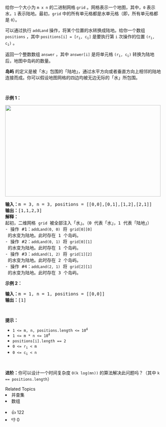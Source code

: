 <p>给你一个大小为 <code>m x n</code> 的二进制网格 <code>grid</code> 。网格表示一个地图，其中，<code>0</code> 表示水，<code>1</code> 表示陆地。最初，<code>grid</code> 中的所有单元格都是水单元格（即，所有单元格都是 <code>0</code>）。</p>

<p>可以通过执行 <code>addLand</code> 操作，将某个位置的水转换成陆地。给你一个数组 <code>positions</code> ，其中 <code>positions[i] = [r<sub>i</sub>, c<sub>i</sub>]</code> 是要执行第 <code>i</code> 次操作的位置 <code>(r<sub>i</sub>, c<sub>i</sub>)</code> 。</p>

<p>返回一个整数数组 <code>answer</code> ，其中 <code>answer[i]</code> 是将单元格 <code>(r<sub>i</sub>, c<sub>i</sub>)</code> 转换为陆地后，地图中岛屿的数量。</p>

<p><strong>岛屿</strong> 的定义是被「水」包围的「陆地」，通过水平方向或者垂直方向上相邻的陆地连接而成。你可以假设地图网格的四边均被无边无际的「水」所包围。</p>
&nbsp;

<p><strong>示例 1：</strong></p>
<img alt="" src="https://assets.leetcode.com/uploads/2021/03/10/tmp-grid.jpg" style="width: 500px; height: 294px;" />
<pre>
<strong>输入：</strong>m = 3, n = 3, positions = [[0,0],[0,1],[1,2],[2,1]]
<strong>输出：</strong>[1,1,2,3]
<strong>解释：</strong>
起初，二维网格&nbsp;<code>grid</code>&nbsp;被全部注入「水」。（0 代表「水」，1 代表「陆地」）
- 操作&nbsp;#1：<code>addLand(0, 0)</code> 将&nbsp;<code>grid[0][0]</code> 的水变为陆地。此时存在 1 个岛屿。
- 操作&nbsp;#2：<code>addLand(0, 1)</code> 将&nbsp;<code>grid[0][1]</code> 的水变为陆地。此时存在 1 个岛屿。
- 操作&nbsp;#3：<code>addLand(1, 2)</code> 将&nbsp;<code>grid[1][2]</code> 的水变为陆地。此时存在 2 个岛屿。
- 操作&nbsp;#4：<code>addLand(2, 1)</code> 将&nbsp;<code>grid[2][1]</code> 的水变为陆地。此时存在 3 个岛屿。
</pre>

<p><strong>示例 2：</strong></p>

<pre>
<strong>输入：</strong>m = 1, n = 1, positions = [[0,0]]
<strong>输出：</strong>[1]
</pre>

<p>&nbsp;</p>

<p><strong>提示：</strong></p>

<ul>
	<li><code>1 &lt;= m, n, positions.length &lt;= 10<sup>4</sup></code></li>
	<li><code>1 &lt;= m * n &lt;= 10<sup>4</sup></code></li>
	<li><code>positions[i].length == 2</code></li>
	<li><code>0 &lt;= r<sub>i</sub> &lt; m</code></li>
	<li><code>0 &lt;= c<sub>i</sub> &lt; n</code></li>
</ul>

<p>&nbsp;</p>

<p><strong>进阶：</strong>你可以设计一个时间复杂度 <code>O(k log(mn))</code> 的算法解决此问题吗？（其中 <code>k == positions.length</code>）</p>
<div><div>Related Topics</div><div><li>并查集</li><li>数组</li></div></div><br><div><li>👍 122</li><li>👎 0</li></div>